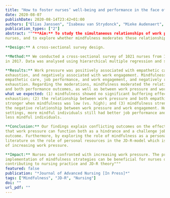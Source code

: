 ```yaml
---
title: "How to foster nurses’ well-being and performance in the face of work pressure? The role of mindfulness as personal resource"
date: 2020-08-07
publishDate: 2020-08-14T23:42+01:00
authors: ["Elias Janssen", "Isabeau van Strydonck", "Mieke Audenaert", "Anouk Decuypere", "Adelien Decramer"]
publication_types: ["2"]
abstract: """**Aim:** To study the simultaneous relationships of work pressure with the performance and well-being of
nurses, and to explore whether mindfulness moderates these relationships.

**Design:** A cross-sectional survey design.

**Method:** We conducted a cross-sectional survey of 1021 nurses from 103 Belgian elderly care homes,
in 2017. Data was analysed using hierarchical multiple regression and simple slope analyses.

**Results:** Work pressure was positively associated with empathetic care, job performance and emotional
exhaustion, and negatively associated with work engagement. Mindfulness was positively related to
empathetic care, job performance, and work engagement, and negatively related to emotional
exhaustion. Regarding the moderations, mindfulness moderated the relationships between work pressure
and both performance outcomes, as well as between work pressure and work engagement. Contrary to
what we expected: (1) mindfulness showed no significant buffering effect of work pressure on emotional
exhaustion; (2) the relationship between work pressure and both empathic care and job performance was
stronger when mindfulness was low (vs. high); and (3) mindfulness strengthened instead of weakened
the negative relationship between work pressure and work engagement. However, in high work pressure
settings, more mindful individuals still had better job performance and work engagement outcomes than
less mindful individuals.

**Conclusion:** Our findings explain conflicting outcomes on the effects of work pressure by suggesting
that work pressure can function both as a hindrance and a challenge job demand depending on the
outcome. Furthermore, by exploring the role of mindfulness as a personal resource, we add to the
literature on the role of personal resources in the JD-R-model which is particularly relevant in the context
of increasing work pressure.

**Impact:** Nurses are confronted with increasing work pressure. The present findings indicate that the
implementation of mindfulness strategies can be beneficial for nurses dealing with work pressure,
contributing to nursing practice and JD-R theory"""
featured: false
publication: "*Journal of Advanced Nursing [In Press]*"
tags: ["Mindfulness", "JD-R", "Nursing"]
doi: ""
url_pdf: ""
---
```

